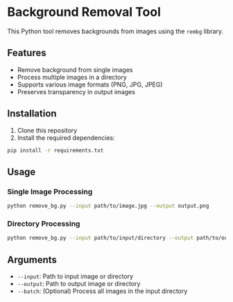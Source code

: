 # Background Removal Tool

This Python tool removes backgrounds from images using the `rembg` library.

## Features
- Remove background from single images
- Process multiple images in a directory
- Supports various image formats (PNG, JPG, JPEG)
- Preserves transparency in output images

## Installation

1. Clone this repository
2. Install the required dependencies:
```bash
pip install -r requirements.txt
```

## Usage

### Single Image Processing
```bash
python remove_bg.py --input path/to/image.jpg --output output.png
```

### Directory Processing
```bash
python remove_bg.py --input path/to/input/directory --output path/to/output/directory
```

## Arguments
- `--input`: Path to input image or directory
- `--output`: Path to output image or directory
- `--batch`: (Optional) Process all images in the input directory
